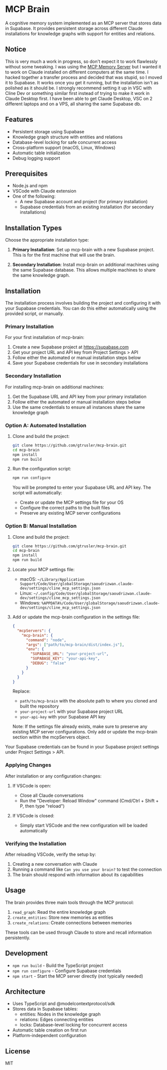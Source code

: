 # MCP Brain

A cognitive memory system implemented as an MCP server that stores data in Supabase. It provides persistent storage across different Claude installations for knowledge graphs with support for entities and relations.

## Notice

This is very much a work in progress, so don't expect it to work flawlessly without some tweaking. I was using the [MCP Memory Server](https://github.com/docker/mcp-servers/tree/main/src/memory) but I wanted it to work on Claude installed on different computers at the same time. I hacked together a transfer process and decided that was stupid, so I moved it to Supabase. It works once you get it running, but the installation isn't as polished as it should be. I strongly recommend setting it up in VSC with Cline Dev or something similar first instead of trying to make it work in Claude Desktop first. I have been able to get Claude Desktop, VSC on 2 different laptops and on a VPS, all sharing the same Supabase db. 

## Features

- Persistent storage using Supabase
- Knowledge graph structure with entities and relations
- Database-level locking for safe concurrent access
- Cross-platform support (macOS, Linux, Windows)
- Automatic table initialization
- Debug logging support

## Prerequisites

- Node.js and npm
- VSCode with Claude extension
- One of the following:
  - A new Supabase account and project (for primary installation)
  - Supabase credentials from an existing installation (for secondary installations)

## Installation Types

Choose the appropriate installation type:

1. **Primary Installation**: Set up mcp-brain with a new Supabase project. This is for the first machine that will use the brain.

2. **Secondary Installation**: Install mcp-brain on additional machines using the same Supabase database. This allows multiple machines to share the same knowledge graph.

## Installation

The installation process involves building the project and configuring it with your Supabase credentials. You can do this either automatically using the provided script, or manually.

### Primary Installation

For your first installation of mcp-brain:

1. Create a new Supabase project at https://supabase.com
2. Get your project URL and API key from Project Settings > API
3. Follow either the automated or manual installation steps below
4. Save your Supabase credentials for use in secondary installations

### Secondary Installation

For installing mcp-brain on additional machines:

1. Get the Supabase URL and API key from your primary installation
2. Follow either the automated or manual installation steps below
3. Use the same credentials to ensure all instances share the same knowledge graph

### Option A: Automated Installation

1. Clone and build the project:
   ```bash
   git clone https://github.com/gtrusler/mcp-brain.git
   cd mcp-brain
   npm install
   npm run build
   ```

2. Run the configuration script:
   ```bash
   npm run configure
   ```
   You will be prompted to enter your Supabase URL and API key. The script will automatically:
   - Create or update the MCP settings file for your OS
   - Configure the correct paths to the built files
   - Preserve any existing MCP server configurations

### Option B: Manual Installation

1. Clone and build the project:
   ```bash
   git clone https://github.com/gtrusler/mcp-brain.git
   cd mcp-brain
   npm install
   npm run build
   ```

2. Locate your MCP settings file:
   - macOS: `~/Library/Application Support/Code/User/globalStorage/saoudrizwan.claude-dev/settings/cline_mcp_settings.json`
   - Linux: `~/.config/Code/User/globalStorage/saoudrizwan.claude-dev/settings/cline_mcp_settings.json`
   - Windows: `%APPDATA%/Code/User/globalStorage/saoudrizwan.claude-dev/settings/cline_mcp_settings.json`

3. Add or update the mcp-brain configuration in the settings file:
   ```json
   {
     "mcpServers": {
       "mcp-brain": {
         "command": "node",
         "args": ["path/to/mcp-brain/dist/index.js"],
         "env": {
           "SUPABASE_URL": "your-project-url",
           "SUPABASE_KEY": "your-api-key",
           "DEBUG": "false"
         }
       }
     }
   }
   ```
   Replace:
   - `path/to/mcp-brain` with the absolute path to where you cloned and built the repository
   - `your-project-url` with your Supabase project URL
   - `your-api-key` with your Supabase API key

   Note: If the settings file already exists, make sure to preserve any existing MCP server configurations. Only add or update the mcp-brain section within the mcpServers object.

Your Supabase credentials can be found in your Supabase project settings under Project Settings > API.

### Applying Changes

After installation or any configuration changes:

1. If VSCode is open:
   - Close all Claude conversations
   - Run the "Developer: Reload Window" command (Cmd/Ctrl + Shift + P, then type "reload")

2. If VSCode is closed:
   - Simply start VSCode and the new configuration will be loaded automatically

### Verifying the Installation

After reloading VSCode, verify the setup by:
1. Creating a new conversation with Claude
2. Running a command like `Can you use your brain?` to test the connection
3. The brain should respond with information about its capabilities

## Usage

The brain provides three main tools through the MCP protocol:

1. `read_graph`: Read the entire knowledge graph
2. `create_entities`: Store new memories as entities
3. `create_relations`: Create connections between memories

These tools can be used through Claude to store and recall information persistently.

## Development

- `npm run build` - Build the TypeScript project
- `npm run configure` - Configure Supabase credentials
- `npm start` - Start the MCP server directly (not typically needed)

## Architecture

- Uses TypeScript and @modelcontextprotocol/sdk
- Stores data in Supabase tables:
  - entities: Nodes in the knowledge graph
  - relations: Edges connecting entities
  - locks: Database-level locking for concurrent access
- Automatic table creation on first run
- Platform-independent configuration

## License

MIT
